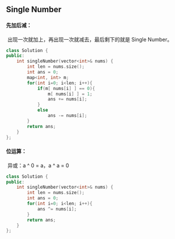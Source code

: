 ## Single Number

#### 先加后减：

​			出现一次就加上，再出现一次就减去，最后剩下的就是 Single Number。

```c++
class Solution {
public:
    int singleNumber(vector<int>& nums) {
        int len = nums.size();
        int ans = 0;
        map<int, int> m;
        for(int i=0; i<len; i++){
            if(m[ nums[i] ] == 0){
                m[ nums[i] ] = 1;
                ans += nums[i];
            }
            else
                ans -= nums[i];
        }
        return ans;
    }
};
```

#### 位运算：

​			异或：a ^ 0 = a，a ^ a = 0

```c++
class Solution {
public:
    int singleNumber(vector<int>& nums) {
        int len = nums.size();
        int ans = 0;
        for(int i=0; i<len; i++){
            ans ^= nums[i];
        }
        return ans;
    }
};
```


